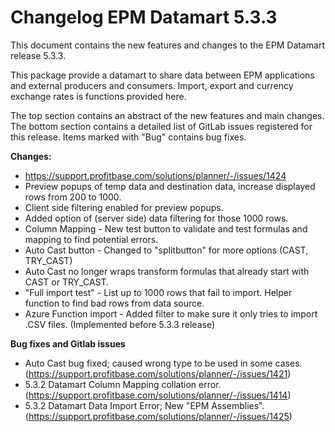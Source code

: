 # Changelog EPM Datamart 5.3.3

This document contains the new features and changes to the EPM Datamart release 5.3.3.

This package provide a datamart to share data between EPM applications and external producers and consumers. Import, export and currency exchange rates is functions provided here.

The top section contains an abstract of the new features and main changes. The bottom section contains a detailed list of GitLab issues registered for this release. Items marked with "Bug" contains bug fixes.

**Changes:**

* https://support.profitbase.com/solutions/planner/-/issues/1424
* Preview popups of temp data and destination data, increase displayed rows from 200 to 1000.
* Client side filtering enabled for preview popups.
* Added option of (server side) data filtering for those 1000 rows.
* Column Mapping - New test button to validate and test formulas and mapping to find potential errors.
* Auto Cast button - Changed to "splitbutton" for more options (CAST, TRY_CAST)
* Auto Cast no longer wraps transform formulas that already start with CAST or TRY_CAST.
* "Full import test" - List up to 1000 rows that fail to import. Helper function to find bad rows from data source.
* Azure Function import - Added filter to make sure it only tries to import .CSV files. (Implemented before 5.3.3 release)

**Bug fixes and Gitlab issues**

* Auto Cast bug fixed; caused wrong type to be used in some cases. (https://support.profitbase.com/solutions/planner/-/issues/1421)
* 5.3.2 Datamart Column Mapping collation error.  (https://support.profitbase.com/solutions/planner/-/issues/1414)
* 5.3.2 Datamart Data Import Error; New "EPM Assemblies". (https://support.profitbase.com/solutions/planner/-/issues/1425)